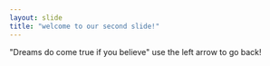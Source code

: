 ```yaml
---
layout: slide
title: "welcome to our second slide!"
---
```

"Dreams do come true if you believe"
use the left arrow to go back!
